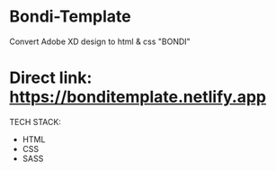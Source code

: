 # Bondi-Template
Convert Adobe XD design to html &amp; css "BONDI"



# Direct link: https://bonditemplate.netlify.app




TECH STACK:
- HTML
- CSS
- SASS

